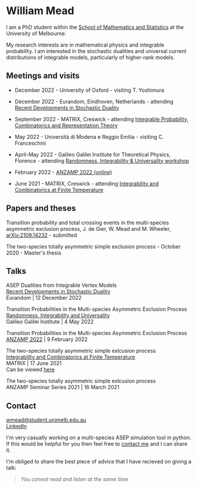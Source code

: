 # William Mead

I am a PhD student within the [School of Mathematics and Statistics](https://ms.unimelb.edu.au/) at the University of Melbourne.

My research interests are in mathematical physics and integrable probability. I am interested in the stochastic dualities and universal current distributions of integrable models, particularly of higher-rank models.


## Meetings and visits
* December 2022 - University of Oxford - visiting T. Yoshimura 
* December 2022 - Eurandom, Eindhoven, Netherlands - attending [Recent Developments in Stochastic Duality](https://www.eurandom.tue.nl/event/workshop-recent-developments-in-stochastic-duality/)
* September 2022 - MATRIX, Creswick - attending [Integrable Probability, Combinatorics and Representation Theory](https://www.matrix-inst.org.au/events/matrix-rims-tandem-workshop-integrable-probability-combinatorics-and-representation-theory/)

* May 2022 - Università di Modena e Reggio Emilia - visiting C. Franceschini  
* April-May 2022 - Galileo Galilei Institute for Theoretical Physics, Florence - attending [Randomness, Integrability & Universality workshop](https://www.ggi.infn.it/showevent.pl?id=366)  
* February 2022 - [ANZAMP 2022 (online)](https://www.anzamp.org.au/meetings/2022-2/)  
* June 2021 - MATRIX, Creswick - attending [Integrability and Combinatorics at Finite Temperature](https://sites.google.com/view/intcombfintemp2021/home)


## Papers and theses
Transition probability and total crossing events in the multi-species asymmetric exclusion process, J. de Gier, W. Mead and M. Wheeler, [arXiv:2109.14232](https://arxiv.org/abs/2109.14232) - submitted

The two-species totally asymmetric simple exclusion process - October 2020 - Master's thesis


## Talks
ASEP Dualities from Integrable Vertex Models  
[Recent Developments in Stochastic Duality](https://www.eurandom.tue.nl/event/workshop-recent-developments-in-stochastic-duality/)  
Eurandom | 12 December 2022

Transition Probabilities in the Multi-species Asymmetric Exclusion Process  
[Randomness, Integrability and Universality](https://www.ggi.infn.it/talkfiles/slides/slides5918.pdf)  
Galileo Galilei Institute | 4 May 2022

Transition Probabilities in the Multi-species Asymmetric Exclusion Process  
[ANZAMP 2022](https://www.anzamp.org.au/meetings/2022-2/) | 9 February 2022 

The two-species totally asymmetric simple exlcusion process  
[Integrability and Combinatorics at Finite Temperature](https://sites.google.com/view/intcombfintemp2021/home)  
MATRIX | 17 June 2021  
Can be viewed [here](https://www.youtube.com/watch?v=bPSxilDGA7w&t)

The two-species totally asymmetric simple exlcusion process  
ANZAMP Seminar Series 2021 | 16 March 2021


## Contact
[wmead@student.unimelb.edu.au](mailto:wmead@student.unimelb.edu.au)  
[LinkedIn](https://www.linkedin.com/in/william-thomas-mead/)

I'm very casually working on a multi-species ASEP simulation tool in python. If this would be helpful for you then feel free to [contact me](mailto:wmead@student.unimelb.edu.au) and I can share it.

I'm obliged to share the best piece of advice that I have recieved on giving a talk:
> *You cannot read and listen at the same time*
